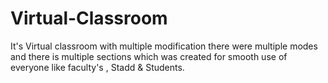 # Virtual-Classroom
It's Virtual classroom with multiple modification there were multiple modes and there is multiple sections which was created for smooth use of everyone like faculty's , Stadd &amp; Students.
